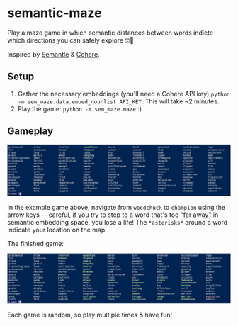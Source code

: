 # semantic-maze
Play a maze game in which semantic distances between words indicte which directions you can safely explore 🤓🤔 

Inspired by [Semantle](https://semantle.novalis.org/) & [Cohere](https://cohere.ai/).

## Setup

1. Gather the necessary embeddings (you'll need a Cohere API key) `python -m sem_maze.data.embed_nounlist API_KEY`. This will take ~2 minutes.
2. Play the game: `python -m sem_maze.maze` :) 

## Gameplay

![Gameplay image](img/sem_maze.png?raw=true "Gameplay")

In the example game above, navigate from `woodchuck` to `champion` using the arrow keys -- careful, if you try to step to a word that's too "far away" in semantic embedding space, you lose a life! The `*asterisks*` around a word indicate your location on the map.

The finished game:

![Gameplay image -- Finished Game](img/sem_maze_complete.png?raw=true "Gameplay -- Finished Game")

Each game is random, so play multiple times & have fun!
